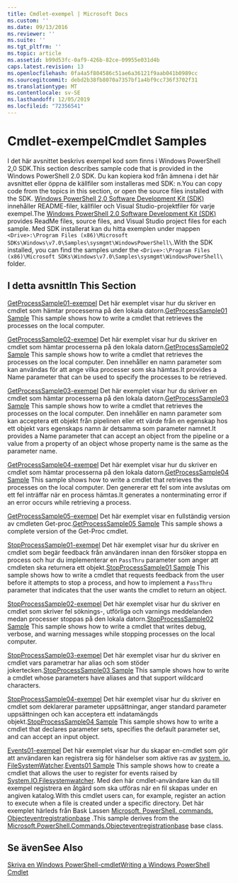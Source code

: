 ```yaml
---
title: Cmdlet-exempel | Microsoft Docs
ms.custom: ''
ms.date: 09/13/2016
ms.reviewer: ''
ms.suite: ''
ms.tgt_pltfrm: ''
ms.topic: article
ms.assetid: b99d53fc-0af9-426b-82ce-09955e031d4b
caps.latest.revision: 13
ms.openlocfilehash: 0fa4a5f804586c51ae6a36121f9aab041b0989cc
ms.sourcegitcommit: debd2b38fb8070a7357bf1a4bf9cc736f3702f31
ms.translationtype: MT
ms.contentlocale: sv-SE
ms.lasthandoff: 12/05/2019
ms.locfileid: "72356541"
---
```

# <a name="cmdlet-samples"></a><span data-ttu-id="03060-102">Cmdlet-exempel</span><span class="sxs-lookup"><span data-stu-id="03060-102">Cmdlet Samples</span></span>

<span data-ttu-id="03060-103">I det här avsnittet beskrivs exempel kod som finns i Windows PowerShell 2,0 SDK.</span><span class="sxs-lookup"><span data-stu-id="03060-103">This section describes sample code that is provided in the Windows PowerShell 2.0 SDK.</span></span> <span data-ttu-id="03060-104">Du kan kopiera kod från ämnena i det här avsnittet eller öppna de källfiler som installeras med SDK: n.</span><span class="sxs-lookup"><span data-stu-id="03060-104">You can copy code from the topics in this section, or open the source files installed with the SDK.</span></span> <span data-ttu-id="03060-105">[Windows PowerShell 2,0 Software Development Kit (SDK)](https://www.microsoft.com/en-us/download/details.aspx?id=2560) innehåller README-filer, källfiler och Visual Studio-projektfiler för varje exempel.</span><span class="sxs-lookup"><span data-stu-id="03060-105">The [Windows PowerShell 2.0 Software Development Kit (SDK)](https://www.microsoft.com/en-us/download/details.aspx?id=2560) provides ReadMe files, source files, and Visual Studio project files for each sample.</span></span> <span data-ttu-id="03060-106">Med SDK installerat kan du hitta exemplen under mappen `<Drive>:\Program Files (x86)\Microsoft SDKs\Windows\v7.0\Samples\sysmgmt\WindowsPowerShell\`.</span><span class="sxs-lookup"><span data-stu-id="03060-106">With the SDK installed, you can find the samples under the `<Drive>:\Program Files (x86)\Microsoft SDKs\Windows\v7.0\Samples\sysmgmt\WindowsPowerShell\` folder.</span></span>

## <a name="in-this-section"></a><span data-ttu-id="03060-107">I detta avsnitt</span><span class="sxs-lookup"><span data-stu-id="03060-107">In This Section</span></span>

<span data-ttu-id="03060-108">[GetProcessSample01-exempel](./getprocesssample01-sample.md) Det här exemplet visar hur du skriver en cmdlet som hämtar processerna på den lokala datorn.</span><span class="sxs-lookup"><span data-stu-id="03060-108">[GetProcessSample01 Sample](./getprocesssample01-sample.md) This sample shows how to write a cmdlet that retrieves the processes on the local computer.</span></span>

<span data-ttu-id="03060-109">[GetProcessSample02-exempel](./getprocesssample02-sample.md) Det här exemplet visar hur du skriver en cmdlet som hämtar processerna på den lokala datorn.</span><span class="sxs-lookup"><span data-stu-id="03060-109">[GetProcessSample02 Sample](./getprocesssample02-sample.md) This sample shows how to write a cmdlet that retrieves the processes on the local computer.</span></span> <span data-ttu-id="03060-110">Den innehåller en namn parameter som kan användas för att ange vilka processer som ska hämtas.</span><span class="sxs-lookup"><span data-stu-id="03060-110">It provides a Name parameter that can be used to specify the processes to be retrieved.</span></span>

<span data-ttu-id="03060-111">[GetProcessSample03-exempel](./getprocesssample03-sample.md) Det här exemplet visar hur du skriver en cmdlet som hämtar processerna på den lokala datorn.</span><span class="sxs-lookup"><span data-stu-id="03060-111">[GetProcessSample03 Sample](./getprocesssample03-sample.md) This sample shows how to write a cmdlet that retrieves the processes on the local computer.</span></span> <span data-ttu-id="03060-112">Den innehåller en namn parameter som kan acceptera ett objekt från pipelinen eller ett värde från en egenskap hos ett objekt vars egenskaps namn är detsamma som parameter namnet.</span><span class="sxs-lookup"><span data-stu-id="03060-112">It provides a Name parameter that can accept an object from the pipeline or a value from a property of an object whose property name is the same as the parameter name.</span></span>

<span data-ttu-id="03060-113">[GetProcessSample04-exempel](./getprocesssample04-sample.md) Det här exemplet visar hur du skriver en cmdlet som hämtar processerna på den lokala datorn.</span><span class="sxs-lookup"><span data-stu-id="03060-113">[GetProcessSample04 Sample](./getprocesssample04-sample.md) This sample shows how to write a cmdlet that retrieves the processes on the local computer.</span></span> <span data-ttu-id="03060-114">Den genererar ett fel som inte avslutas om ett fel inträffar när en process hämtas.</span><span class="sxs-lookup"><span data-stu-id="03060-114">It generates a nonterminating error if an error occurs while retrieving a process.</span></span>

<span data-ttu-id="03060-115">[GetProcessSample05-exempel](./getprocesssample05-sample.md) Det här exemplet visar en fullständig version av cmdleten Get-proc.</span><span class="sxs-lookup"><span data-stu-id="03060-115">[GetProcessSample05 Sample](./getprocesssample05-sample.md) This sample shows a complete version of the Get-Proc cmdlet.</span></span>

<span data-ttu-id="03060-116">[StopProcessSample01-exempel](./stopprocesssample01-sample.md) Det här exemplet visar hur du skriver en cmdlet som begär feedback från användaren innan den försöker stoppa en process och hur du implementerar en `PassThru` parameter som anger att cmdleten ska returnera ett objekt.</span><span class="sxs-lookup"><span data-stu-id="03060-116">[StopProcessSample01 Sample](./stopprocesssample01-sample.md) This sample shows how to write a cmdlet that requests feedback from the user before it attempts to stop a process, and how to implement a `PassThru` parameter that indicates that the user wants the cmdlet to return an object.</span></span>

<span data-ttu-id="03060-117">[StopProcessSample02-exempel](./stopprocesssample02-sample.md) Det här exemplet visar hur du skriver en cmdlet som skriver fel söknings-, utförliga och varnings meddelanden medan processer stoppas på den lokala datorn.</span><span class="sxs-lookup"><span data-stu-id="03060-117">[StopProcessSample02 Sample](./stopprocesssample02-sample.md) This sample shows how to write a cmdlet that writes debug, verbose, and warning messages while stopping processes on the local computer.</span></span>

<span data-ttu-id="03060-118">[StopProcessSample03-exempel](./stopprocesssample03-sample.md) Det här exemplet visar hur du skriver en cmdlet vars parametrar har alias och som stöder jokertecken.</span><span class="sxs-lookup"><span data-stu-id="03060-118">[StopProcessSample03 Sample](./stopprocesssample03-sample.md) This sample shows how to write a cmdlet whose parameters have aliases and that support wildcard characters.</span></span>

<span data-ttu-id="03060-119">[StopProcessSample04-exempel](./stopprocesssample04-sample.md) Det här exemplet visar hur du skriver en cmdlet som deklarerar parameter uppsättningar, anger standard parameter uppsättningen och kan acceptera ett indatamängds objekt.</span><span class="sxs-lookup"><span data-stu-id="03060-119">[StopProcessSample04 Sample](./stopprocesssample04-sample.md) This sample shows how to write a cmdlet that declares parameter sets, specifies the default parameter set, and can accept an input object.</span></span>

<span data-ttu-id="03060-120">[Events01-exempel](./events01-sample.md) Det här exemplet visar hur du skapar en-cmdlet som gör att användaren kan registrera sig för händelser som aktive ras av [system. io. FileSystemWatcher](/dotnet/api/System.IO.FileSystemWatcher).</span><span class="sxs-lookup"><span data-stu-id="03060-120">[Events01 Sample](./events01-sample.md) This sample shows how to create a cmdlet that allows the user to register for events raised by [System.IO.Filesystemwatcher](/dotnet/api/System.IO.FileSystemWatcher).</span></span> <span data-ttu-id="03060-121">Med den här cmdlet-användare kan du till exempel registrera en åtgärd som ska utföras när en fil skapas under en angiven katalog.</span><span class="sxs-lookup"><span data-stu-id="03060-121">With this cmdlet users can, for example, register an action to execute when a file is created under a specific directory.</span></span> <span data-ttu-id="03060-122">Det här exemplet härleds från Bask Lassen [Microsoft. PowerShell. commands. Objecteventregistrationbase](/dotnet/api/Microsoft.PowerShell.Commands.ObjectEventRegistrationBase) .</span><span class="sxs-lookup"><span data-stu-id="03060-122">This sample derives from the [Microsoft.PowerShell.Commands.Objecteventregistrationbase](/dotnet/api/Microsoft.PowerShell.Commands.ObjectEventRegistrationBase) base class.</span></span>

## <a name="see-also"></a><span data-ttu-id="03060-123">Se även</span><span class="sxs-lookup"><span data-stu-id="03060-123">See Also</span></span>

[<span data-ttu-id="03060-124">Skriva en Windows PowerShell-cmdlet</span><span class="sxs-lookup"><span data-stu-id="03060-124">Writing a Windows PowerShell Cmdlet</span></span>](./writing-a-windows-powershell-cmdlet.md)
